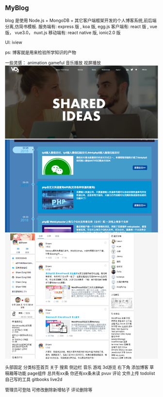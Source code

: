 ## MyBlog

blog 是使用 Node.js + MongoDB + 其它客户端框架开发的个人博客系统,前后端分离,仿简书模板.
服务端有: express 版 , koa 版, egg.js
客户端有: react 版 , vue 版， vue3.0， nuxt.js
移动端有: react native 版, ionic2.0 版

UI: iview

ps: 博客就是用来检验所学知识的产物

一些灵感： animation gameful 音乐播放 视屏播放
![](2018-12-08-20-14-17.png)
![](2018-12-08-20-16-15.png)
![](2018-12-08-20-19-18.png)

头部固定 分类标签首页 关于 搜索
侧边栏 音乐 游戏 3d游览
右下角 添加博客 草稿箱等功能
page组件 总共有xx条 你还有xx条未读
pvuv
评论
文件上传
todolist
自己写的工具
gitbooks
live2d


管理员可登陆 可修改删除新增帖子 评论删除等